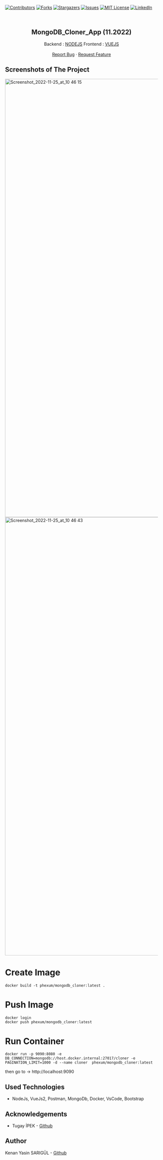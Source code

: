 [![Contributors][contributors-shield]][contributors-url]
[![Forks][forks-shield]][forks-url]
[![Stargazers][stars-shield]][stars-url]
[![Issues][issues-shield]][issues-url]
[![MIT License][license-shield]][license-url]
[![LinkedIn][linkedin-shield]][linkedin-url]

<br>

<p align="center">
  <h2 align="center">MongoDB_Cloner_App (11.2022)</h2>
  <p align="center">
    Backend : <a href="https://github.com/kenanyasinsarigul/MongoDB_Cloner_App/tree/main/app">NODEJS</a>
    Frontend : <a href="https://github.com/kenanyasinsarigul/MongoDB_Cloner_App/tree/main/frontend">VUEJS</a>
    <br />
    <br />
    <a href="https://github.com/kenanyasinsarigul/MongoDB_Cloner_App/issues">Report Bug</a>
    ·
    <a href="https://github.com/kenanyasinsarigul/MongoDB_Cloner_App/issues">Request Feature</a>
  </p>
</p>

## Screenshots of The Project

<img width="1440" alt="Screenshot_2022-11-25_at_10 46 15" src="https://user-images.githubusercontent.com/51781007/203929333-663dda1a-4658-405e-a4dc-ea9a2096779f.png">
<img width="1440" alt="Screenshot_2022-11-25_at_10 46 43" src="https://user-images.githubusercontent.com/51781007/203929311-4eb56337-f42f-4b66-a2c6-64c9b0355bdf.png">

# Create Image

```
docker build -t phexum/mongodb_cloner:latest .
```

# Push Image

```
docker login
docker push phexum/mongodb_cloner:latest
```

# Run Container 

```
docker run -p 9090:8080 -e DB_CONNECTION=mongodb://host.docker.internal:27017/cloner -e PAGINATION_LIMIT=1000 -d --name cloner  phexum/mongodb_cloner:latest
```

then go to -> http://localhost:9090

## Used Technologies
<ul>
  <li>NodeJs, VueJs2, Postman, MongoDb, Docker, VsCode, Bootstrap</li>
</ul>

## Acknowledgements
- Tugay İPEK - <a href="https://github.com/tugayipek1/">Github</a>

## Author
Kenan Yasin SARIGÜL - <a href="https://github.com/kenanyasinsarigul/">Github</a>

[contributors-shield]: https://img.shields.io/github/contributors/kenanyasinsarigul/MongoDB_Cloner_App.svg?style=for-the-badge
[contributors-url]: https://github.com/kenanyasinsarigul/MongoDB_Cloner_App/graphs/contributors
[forks-shield]: https://img.shields.io/github/forks/kenanyasinsarigul/MongoDB_Cloner_App.svg?style=for-the-badge
[forks-url]: https://github.com/kenanyasinsarigul/MongoDB_Cloner_App/network/members
[stars-shield]: https://img.shields.io/github/stars/kenanyasinsarigul/MongoDB_Cloner_App.svg?style=for-the-badge
[stars-url]: https://github.com/kenanyasinsarigul/MongoDB_Cloner_App/stargazers
[issues-shield]: https://img.shields.io/github/issues/kenanyasinsarigul/MongoDB_Cloner_App.svg?style=for-the-badge
[issues-url]: https://github.com/kenanyasinsarigul/MongoDB_Cloner_App/issues
[license-shield]: https://img.shields.io/github/license/kenanyasinsarigul/MongoDB_Cloner_App.svg?style=for-the-badge
[license-url]: https://github.com/kenanyasinsarigul/MongoDB_Cloner_App/blob/master/LICENSE.txt
[linkedin-shield]: https://img.shields.io/badge/-LinkedIn-black.svg?style=for-the-badge&logo=linkedin&colorB=555
[linkedin-url]: https://www.linkedin.com/in/kenan-yasin-sar%C4%B1g%C3%BCl-155379188/
